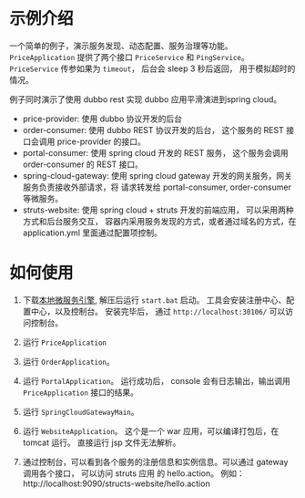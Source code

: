 # 示例介绍

一个简单的例子，演示服务发现、动态配置、服务治理等功能。`PriceApplication` 提供了两个接口 `PriceService` 和 `PingService`。 
`PriceService` 传参如果为 `timeout`， 后台会 sleep 3 秒后返回， 用于模拟超时的情况。 

例子同时演示了使用 dubbo rest 实现 dubbo 应用平滑演进到spring cloud。 

* price-provider: 使用 dubbo 协议开发的后台
* order-consumer: 使用 dubbo REST 协议开发的后台， 这个服务的 REST 接口会调用  price-provider 的接口。
* portal-consumer: 使用 spring cloud 开发的 REST 服务， 这个服务会调用 order-consumer 的 REST 接口。 
* spring-cloud-gateway: 使用 spring cloud gateway 开发的网关服务，网关服务负责接收外部请求，将
  请求转发给 portal-consumer, order-consumer 等微服务。
* struts-website: 使用 spring cloud + struts 开发的前端应用， 可以采用两种方式和后台服务交互，
  容器内采用服务发现的方式，或者通过域名的方式，在 application.yml 里面通过配置项控制。 

# 如何使用

1. 下载[本地微服务引擎](https://support.huaweicloud.com/productdesc-servicestage/cse_productdesc_0012.html), 解压后运行
  `start.bat` 启动。 工具会安装注册中心、配置中心，以及控制台。 安装完毕后， 通过 `http://localhost:30106/` 可以访问控制台。
  
2. 运行 `PriceApplication`

3. 运行 `OrderApplication`。 

4. 运行 `PortalApplication`。 运行成功后， console 会有日志输出，输出调用 `PriceApplication` 接口的结果。

5. 运行 `SpringCloudGatewayMain`。

6. 运行 `WebsiteApplication`。 这个是一个 war 应用，可以编译打包后，在 tomcat 运行。 直接运行 jsp
  文件无法解析。
  
 
5. 通过控制台，可以看到各个服务的注册信息和实例信息。可以通过 gateway 调用各个接口， 可以访问 struts 应用
  的 hello.action。 例如： http://localhost:9090/structs-website/hello.action

  
